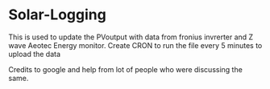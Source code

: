 # Solar-Logging
This is used to update the PVoutput with data from fronius invrerter and Z wave Aeotec Energy monitor.
Create CRON to run the file every 5 minutes to upload the data

Credits to google and help from lot of people who were discussing the same.

